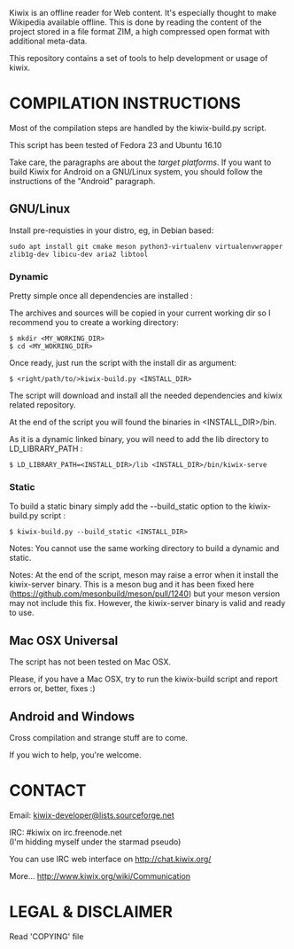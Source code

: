 Kiwix is an offline reader for Web content. It's especially thought to
make Wikipedia available offline.  This is done by reading the content
of the project stored in a file format ZIM, a high compressed open
format with additional meta-data.

This repository contains a set of tools to help development or usage
of kiwix.

# COMPILATION INSTRUCTIONS

Most of the compilation steps are handled by the kiwix-build.py
script.

This script has been tested of Fedora 23 and Ubuntu 16.10

Take care, the paragraphs are about the *target platforms*. If you
want to build Kiwix for Android on a GNU/Linux system, you should
follow the instructions of the "Android" paragraph.

## GNU/Linux
Install pre-requisties in your distro, eg, in Debian based:

    sudo apt install git cmake meson python3-virtualenv virtualenvwrapper zlib1g-dev libicu-dev aria2 libtool

### Dynamic

Pretty simple once all dependencies are installed :

The archives and sources will be copied in your current working dir so
I recommend you to create a working directory:

    $ mkdir <MY_WORKING_DIR>
    $ cd <MY_WOKRING_DIR>

Once ready, just run the script with the install dir as argument:

    $ <right/path/to/>kiwix-build.py <INSTALL_DIR>

The script will download and install all the needed dependencies and
kiwix related repository.

At the end of the script you will found the binaries in <INSTALL_DIR>/bin.

As it is a dynamic linked binary, you will need to add the lib directory to
LD_LIBRARY_PATH :

    $ LD_LIBRARY_PATH=<INSTALL_DIR>/lib <INSTALL_DIR>/bin/kiwix-serve

### Static

To build a static binary simply add the --build_static option to the 
kiwix-build.py script :

    $ kiwix-build.py --build_static <INSTALL_DIR>

Notes: You cannot use the same working directory to build a dynamic and static.

Notes: At the end of the script, meson may raise a error when it install the
kiwix-server binary. This is a meson bug and it has been fixed here
(https://github.com/mesonbuild/meson/pull/1240) but your meson version may
not include this fix.
However, the kiwix-server binary is valid and ready to use.

## Mac OSX Universal

The script has not been tested on Mac OSX.

Please, if you have a Mac OSX, try to run the kiwix-build script and
report errors or, better, fixes :)

## Android and Windows

Cross compilation and strange stuff are to come.

If you wich to help, you're welcome.

# CONTACT

Email: kiwix-developer@lists.sourceforge.net

IRC: #kiwix on irc.freenode.net  
(I'm hidding myself under the starmad pseudo)

You can use IRC web interface on http://chat.kiwix.org/

More... http://www.kiwix.org/wiki/Communication

# LEGAL & DISCLAIMER

Read 'COPYING' file
